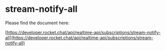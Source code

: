 # stream-notify-all

Please find the document here: 

[https://developer.rocket.chat/api/realtime-api/subscriptions/stream-notify-all](https://developer.rocket.chat/api/realtime-api/subscriptions/stream-notify-all)

